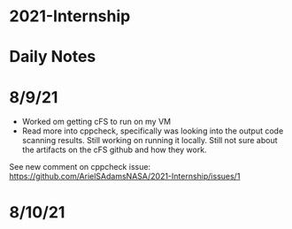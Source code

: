 # 2021-Internship

# Daily Notes

# 8/9/21

- Worked om getting cFS to run on my VM
- Read more into cppcheck, specifically was looking into the output code scanning results. Still working on running it locally. Still not sure about the artifacts on the cFS github and how they work.


See new comment on cppcheck issue: https://github.com/ArielSAdamsNASA/2021-Internship/issues/1

# 8/10/21
